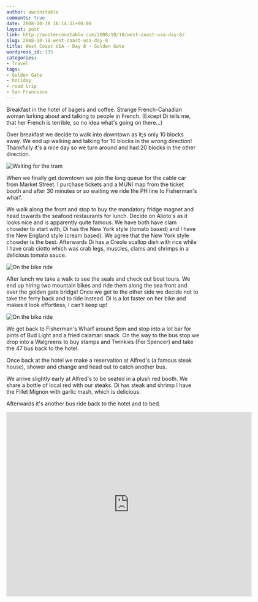 ```yaml
---
author: awconstable
comments: true
date: 2008-10-18 16:14:31+00:00
layout: post
link: http://austenconstable.com/2008/10/18/west-coast-usa-day-8/
slug: 2008-10-18-west-coast-usa-day-8
title: West Coast USA - Day 8 - Golden Gate
wordpress_id: 135
categories:
- Travel
tags:
- Golden Gate
- holiday
- road trip
- San Francisco
---
```


Breakfast in the hotel of bagels and coffee. Strange French-Canadian woman lurking about and talking to people in French. (Except Di tells me, that her French is terrible, so no idea what's going on there...)

Over breakfast we decide to walk into downtown as it;s only 10 blocks away. We end up walking and talking for 10 blocks in the wrong direction! Thankfully it's a nice day so we turn around and had 20 blocks in the other direction.

![Waiting for the tram](https://lh3.ggpht.com/_9ikV2I29FeI/SRsPtdl2p4I/AAAAAAAACcw/aeEDcseIwUc/s800/IMG_3190.JPG)

When we finally get downtown we join the long queue for the cable car from Market Street. I purchase tickets and a MUNI map from the ticket booth and after 30 minutes or so waiting we ride the PH line to Fisherman's wharf.

We walk along the front and stop to buy the mandatory fridge magnet and head towards the seafood restaurants for lunch. Decide on Alioto's as it looks nice and is apparently quite famous. We have both have clam chowder to start with, Di has the New York style (tomato based) and I have the New England style (cream based). We agree that the New York style chowder is the best. Afterwards Di has a Creole scallop dish with rice while I have crab ciotto which was crab legs, muscles, clams and shrimps in a delicious tomato sauce.

![On the bike ride](https://lh3.ggpht.com/_9ikV2I29FeI/SRsPzY9uZEI/AAAAAAAACdQ/faWApU1Gy38/s800/IMG_3196.JPG)

After lunch we take a walk to see the seals and check out boat tours. We end up hiring two mountain bikes and ride them along the sea front and over the golden gate bridge! Once we get to the other side we decide not to take the ferry back and to ride instead. Di is a lot faster on her bike and makes it look effortless, I can't keep up!

![On the bike ride](https://lh5.ggpht.com/_9ikV2I29FeI/SRsP7xNCABI/AAAAAAAACd4/jyz1q497x-s/s800/IMG_3210.JPG)

We get back to Fisherman's Wharf around 5pm and stop into a lot bar for pints of Bud Light and a fried calamari snack. On the way to the bus stop we drop into a Walgreens to buy stamps and Twinkies (For Spencer) and take the 47 bus back to the hotel.

Once back at the hotel we make a reservation at Alfred's (a famous steak house), shower and change and head out to catch another bus.

We arrive slightly early at Alfred's to be seated in a plush red booth. We share a bottle of local red with our steaks. Di has steak and shrimp I have the Fillet Mignon with garlic mash, which is delicious.

Afterwards it's another bus ride back to the hotel and to bed.

<iframe src="https://www.google.com/maps/embed?pb=!1m72!1m8!1m3!1d26809.133783867102!2d-122.43585694348504!3d37.79397862151819!3m2!1i1024!2i768!4f13.1!4m61!3e0!4m5!1s0x808580bfa5e54023%3A0xecaf8813c185a6bb!2s1590%20Sutter%20St%2C%20San%20Francisco%2C%20CA%2094109!3m2!1d37.7872013!2d-122.4265958!4m5!1s0x808580cacec501f7%3A0xb8e7b014b51b173b!2sPresidio%20Ave%20%26%20Sutter%20St%2C%20San%20Francisco%2C%20CA%2094115!3m2!1d37.784436!2d-122.4462612!4m5!1s0x808580959c8bbae5%3A0x5b709828f432d285!2sSutter%20St%2C%20San%20Francisco%2C%20CA!3m2!1d37.7873839!2d-122.4232021!4m5!1s0x80858085930c47d9%3A0x2dbbd312df3f70b9!2s1%20Hallidie%20Plaza%2C%20San%20Francisco%2C%20CA%2094102!3m2!1d37.7841745!2d-122.4087694!4m5!1s0x808580f2547bf0a7%3A0xdf07b03c1e0c6865!2sPowell%20St%2C%20San%20Francisco%2C%20CA!3m2!1d37.796504!2d-122.41009319999999!4m5!1s0x808580e81a4d1637%3A0xacb55c76054f7f54!2sUnion%20St%2C%20San%20Francisco%2C%20CA!3m2!1d37.798598399999996!2d-122.4237038!4m5!1s0x808580ec87482db7%3A0xda2cf99492578658!2sHyde%20St%2C%20San%20Francisco%2C%20CA!3m2!1d37.7937507!2d-122.4179707!4m5!1s0x808580fc8bb3211d%3A0xbaf631600de6b39e!2sPIER%2039%2C%20The%20Embarcadero%2C%20San%20Francisco%2C%20CA%2094133!3m2!1d37.808673!2d-122.409821!4m5!1s0x808580d8b2a6b25b%3A0xbb65f9089361ec!2sJefferson%20St%2C%20San%20Francisco%2C%20CA!3m2!1d37.8057014!2d-122.43556869999999!4m5!1s0x8085808b2128c41b%3A0xe33bc080f9198559!2s659%20Merchant%20St%2C%20San%20Francisco%2C%20CA%2094111!3m2!1d37.7948413!2d-122.40428259999999!5e0!3m2!1sen!2sus!4v1572876880244!5m2!1sen!2sus" width="640" height="480" frameborder="0" style="border:0;" allowfullscreen=""></iframe>

